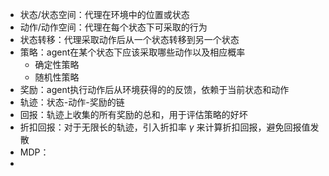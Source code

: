 - 状态/状态空间：代理在环境中的位置或状态
- 动作/动作空间：代理在每个状态下可采取的行为
- 状态转移：代理采取动作后从一个状态转移到另一个状态
- 策略：agent在某个状态下应该采取哪些动作以及相应概率
	- 确定性策略
	- 随机性策略
- 奖励：agent执行动作后从环境获得的的反馈，依赖于当前状态和动作
- 轨迹：状态-动作-奖励的链
- 回报：轨迹上收集的所有奖励的总和，用于评估策略的好坏
- 折扣回报：对于无限长的轨迹，引入折扣率 $\gamma$ 来计算折扣回报，避免回报值发散
- MDP：
- 
